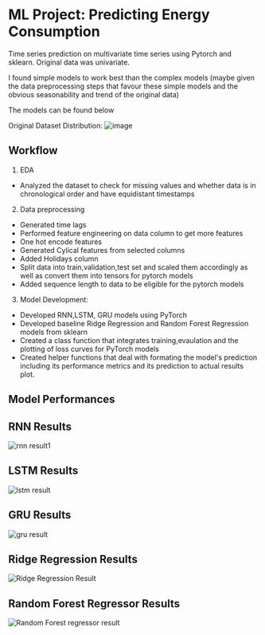 
# ML Project: Predicting Energy Consumption 

 Time series prediction on multivariate time series using Pytorch and sklearn. Original data was univariate.
 
 I found simple models to work best than the complex models (maybe given the data preprocessing steps that favour these simple models and the obvious seasonability and trend of the original data)

 The models can be found below

 Original Dataset Distribution: 
 ![image](https://github.com/user-attachments/assets/e55b927c-0745-427e-9798-fb5e270da343)

## Workflow

1. EDA
- Analyzed the dataset to check for missing values and whether data is in chronological order and have equidistant timestamps

2. Data preprocessing
- Generated time lags
- Performed feature engineering on data column to get more features
- One hot encode features
- Generated Cylical features from selected columns
- Added Holidays column
- Split data into train,validation,test set and scaled them accordingly as well as convert them into tensors for pytorch models
- Added sequence length to data to be eligible for the pytorch models 

3. Model Development:
- Developed RNN,LSTM, GRU models using PyTorch
- Developed baseline Ridge Regression and Random Forest Regression models from sklearn
- Created a class function that integrates training,evaulation and the plotting of loss curves for PyTorch models
- Created helper functions that deal with formating the model's prediction including its performance metrics and its prediction to actual results plot.

## Model Performances
## RNN Results
![rnn result1](https://github.com/user-attachments/assets/b79a828a-48e1-4e1d-97b7-df7ba8e757f3)


## LSTM Results
![lstm result](https://github.com/user-attachments/assets/d876ae3d-c89f-4242-ae31-c26c7c2247cc)

## GRU Results
![gru result](https://github.com/user-attachments/assets/60268590-ed97-49bf-9a74-64290bacc2e2)

## Ridge Regression Results
![Ridge Regression Result](https://github.com/user-attachments/assets/1c3417b4-4065-4b27-bc59-a95de2f975b6)

## Random Forest Regressor Results
![Random Forest regressor result](https://github.com/user-attachments/assets/c4689da3-0f3c-43d0-ae96-1f563f75b7c9)

